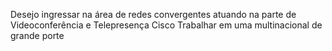 Desejo ingressar na área de redes convergentes atuando na parte de Videoconferência e Telepresença Cisco
Trabalhar em uma multinacional de grande porte
